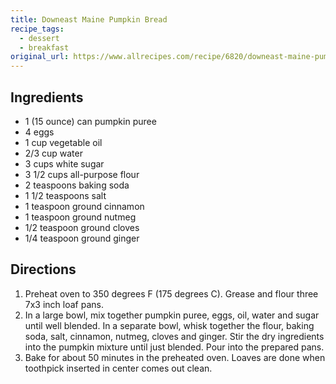 ```yaml
---
title: Downeast Maine Pumpkin Bread
recipe_tags:
  - dessert
  - breakfast
original_url: https://www.allrecipes.com/recipe/6820/downeast-maine-pumpkin-bread/
---
```


## Ingredients

* 1 (15 ounce) can pumpkin puree
* 4 eggs
* 1 cup vegetable oil
* 2/3 cup water
* 3 cups white sugar
* 3 1/2 cups all-purpose flour
* 2 teaspoons baking soda
* 1 1/2 teaspoons salt
* 1 teaspoon ground cinnamon
* 1 teaspoon ground nutmeg
* 1/2 teaspoon ground cloves
* 1/4 teaspoon ground ginger

## Directions

1. Preheat oven to 350 degrees F (175 degrees C). Grease and flour three 7x3 inch loaf pans.
1. In a large bowl, mix together pumpkin puree, eggs, oil, water and sugar until well blended. In a separate bowl, whisk together the flour, baking soda, salt, cinnamon, nutmeg, cloves and ginger. Stir the dry ingredients into the pumpkin mixture until just blended. Pour into the prepared pans.
1. Bake for about 50 minutes in the preheated oven. Loaves are done when toothpick inserted in center comes out clean.